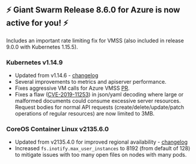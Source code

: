 ## :zap: Giant Swarm Release 8.6.0 for Azure is now active for you! :zap:

Includes an important rate limiting fix for VMSS (also included in release 9.0.0 with Kubernetes 1.15.5).

### Kubernetes v1.14.9
- Updated from v1.14.6 - [changelog](https://github.com/kubernetes/kubernetes/blob/master/CHANGELOG-1.14.md#v1149)
- Several improvements to metrics and apiserver performance.
- Fixes aggressive VM calls for Azure VMSS [PR](https://github.com/kubernetes/kubernetes/pull/83102).
- Fixes a flaw ([CVE-2019-11253](https://cve.mitre.org/cgi-bin/cvename.cgi?name=CVE-2019-11253)) in json/yaml decoding where large or malformed documents could consume excessive server resources. Request bodies for normal API requests (create/delete/update/patch operations of regular resources) are now limited to 3MB.

### CoreOS Container Linux v2135.6.0
- Updated from v2135.4.0 for improved regional availability - [changelog](https://coreos.com/releases/#2135.6.0)
- Increased `fs.inotify.max_user_instances` to 8192 (from default of 128) to mitigate issues with too many open files on nodes with many pods.
